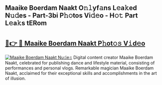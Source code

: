## Maaike Boerdam Naakt O𝚗𝚕yf𝚊ns L𝚎a𝚔ed N𝚞𝚍es - Part-3bi P𝚑𝚘tos Vi𝚍𝚎o - H𝚘𝚝 Part L𝚎a𝚔s tERom

# <h2><a href="http://kfaz57c.oniu.top/?m=Maaike+Boerdam+Naakt">🔗👉 🔴 Maaike Boerdam Naakt P𝚑ot𝚘𝚜 V𝚒d𝚎o</a></h2>

[![Maaike Boerdam Naakt Nu𝚍e𝚜](https://i.imgur.com/0qMVB7G.gif)](http://kfaz57c.oniu.top/?m=Maaike+Boerdam+Naakt)
Digital content creator Maaike Boerdam Naakt, celebrated for publishing dance and lifestyle material, consisting of performances and personal vlogs. Remarkable magician Maaike Boerdam Naakt, acclaimed for their exceptional skills and accomplishments in the art of illusion.  
